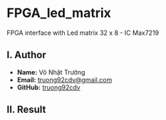 # FPGA_led_matrix
FPGA interface with Led matrix 32 x 8 - IC Max7219

## I. Author

- **Name:** Võ Nhật Trường
- **Email:** truong92cdv@gmail.com
- **GitHub:** [truong92cdv](https://github.com/truong92cdv)

## II. Result


